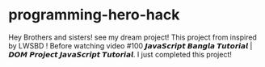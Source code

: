 # programming-hero-hack
Hey Brothers and sisters! see my dream project!  This project from inspired by LWSBD ! Before watching video  #100 𝙅𝙖𝙫𝙖𝙎𝙘𝙧𝙞𝙥𝙩 𝘽𝙖𝙣𝙜𝙡𝙖 𝙏𝙪𝙩𝙤𝙧𝙞𝙖𝙡 | 𝘿𝙊𝙈 𝙋𝙧𝙤𝙟𝙚𝙘𝙩 𝙅𝙖𝙫𝙖𝙎𝙘𝙧𝙞𝙥𝙩 𝙏𝙪𝙩𝙤𝙧𝙞𝙖𝙡. I just completed this project!
